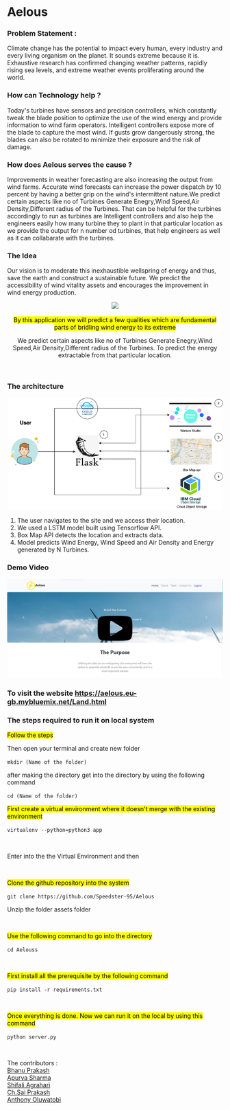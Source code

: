 # Aelous
### Problem Statement : 
Climate change has the potential to impact every human, every industry and every living organism on the planet. It sounds extreme because it is. Exhaustive research has confirmed changing weather patterns, rapidly rising sea levels, and extreme weather events proliferating around the world.
### How can Technology help ? 
Today's turbines have sensors and precision controllers, which constantly tweak the blade position to optimize the use of the wind energy and provide information to wind farm operators. Intelligent controllers expose more of the blade to capture the most wind. If gusts grow dangerously strong, the blades can also be rotated to minimize their exposure and the risk of damage.
### How does Aelous serves the cause ?
Improvements in weather forecasting are also increasing the output from wind farms. Accurate wind forecasts can increase the power dispatch by 10 percent by having a better grip on the wind's intermittent nature.We predict certain aspects like no of Turbines Generate Enegry,Wind Speed,Air Density,Different radius of the Turbines. That can be helpful for the turbines accordingly to run as turbines are Intelligent controllers and also help the engineers easily how many turbine they to plant in that particular location as we provide the output for n number od turbines, that help engineers as well as it can collabarate with the turbines. 
### The Idea
Our vision is to moderate this inexhaustible wellspring of energy and thus, save the earth and construct a sustainable future.
We predict the accessibility of wind vitality assets and encourages the improvement in wind energy production. 
<p  align="center"><img  src = "https://github.com/Apurva-tech/Aelouss/blob/master/templates/intro.gif"></p>
<p  align="center">
<mark>By this application we will predict a few qualities which are fundamental parts of bridling wind energy to its extreme</mark>
<p  align="center">We predict certain aspects like no of Turbines Generate Enegry,Wind Speed,Air Density,Different radius of the Turbines. To predict the energy extractable from that particular location. </p><br>
</p>

### The architecture 

![Video transcription/translation app](https://github.com/Apurva-tech/Aelouss/blob/master/templates/Untitled%20Diagram-4.png)

1. The user navigates to the site and we access their location.
2. We used a LSTM model built using Tensorflow API.
3. Box Map API detects the location and extracts data.
4. Model predicts Wind Energy, Wind Speed and Air Density and Energy generated by N Turbines.

### Demo Video

[![Watch the video](Aelous.jpg)](http://www.youtube.com/watch?v=FOnMwn25sGM "Presentation")


### To visit the website  https://aelous.eu-gb.mybluemix.net/Land.html


### The steps required to run it on local system

<mark>Follow the steps</mark>
  <p>Then open your terminal and create new folder<br>
  
  ```mkdir (Name of the folder)```<br>
  
  after making the directory get into the directory by using the following command<br>
  
  ```cd (Name of the folder)```
  </p>
  

<p>
  <mark>First create a virtual environment where it doesn't merge with the existing environment</mark>
<p>
  
  ```virtualenv --python=python3 app```

</p><br>

<p>Enter into the the Virtual Environment and then</p><br>

<mark>Clone the github repository into the system</mark><br>
  <p>
    
   ```git clone https://github.com/Speedster-95/Aelous```<br>
   
   Unzip the folder assets folder
    
</p><br>

<mark>Use the following command to go into the directory </mark>
<p>
  
  ```cd Aelouss```
  
 </p><br>
 
<mark> First install all the prerequisite by the following command</mark>
<p>
  
  ```pip install -r requirements.txt```

</p><br>

<mark> Once everything is done. Now we can run it on the local by using this command</mark>

<p>
  
  ```python server.py```
  
</p><br>  


The contributors : <br>
[Bhanu Prakash](https://www.linkedin.com/in/chittampalli-bhanu-prakash-72a7071b1/)<br>
[Apurva Sharma](http://linkedin.com/in/apurva-sharma-46a091190)<br>
[Shifali Agrahari](http://127.0.0.1:5000/www.linkedin.com/in/shifali-agrahari-5b1495196)<br>
[Ch.Sai Prakash](https://www.linkedin.com/in/sai-prakash-ch-b65450191)<br>
[Anthony Oluwatobi](https://www.linkedin.com/in/oluwatobi-betiku-oluwatobi)

